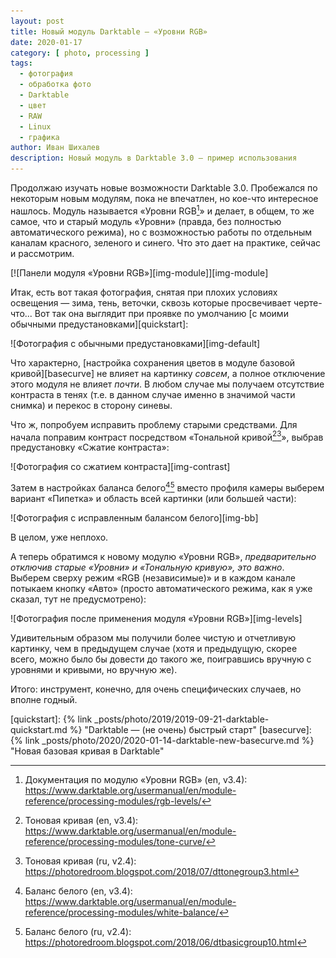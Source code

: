 ```yaml
---
layout: post
title: Новый модуль Darktable — «Уровни RGB»
date: 2020-01-17
category: [ photo, processing ]
tags:
  - фотография
  - обработка фото
  - Darktable
  - цвет
  - RAW
  - Linux
  - графика
author: Иван Шихалев
description: Новый модуль в Darktable 3.0 — пример использования
---
```


Продолжаю изучать новые возможности Darktable 3.0. Пробежался по некоторым новым модулям,
пока не впечатлен,  но кое-что интересное нашлось. Модуль называется «Уровни RGB[^foot-rgb-levels]»
и делает, в общем, то же самое, что и старый модуль «Уровни» (правда, без полностью автоматического
режима), но с возможностью работы по отдельным каналам красного, зеленого и синего. Что это
дает на практике, сейчас и рассмотрим.

<div class="center-box">
[![Панели модуля «Уровни RGB»][img-module]][img-module]
</div>

<!--more-->

Итак, есть вот такая фотография, снятая при плохих условиях освещения — зима, тень, веточки,
сквозь которые просвечивает черте-что... Вот так она выглядит при проявке по умолчанию
[с моими обычными предустановками][quickstart]:

<div class="center-box">
![Фотография с обычными предустановками][img-default]
</div>

Что характерно, [настройка сохранения цветов в модуле базовой кривой][basecurve] не влияет на картинку
*совсем*, а полное отключение этого модуля не влияет *почти*. В любом случае мы получаем
отсутствие контраста в тенях (т.е. в данном случае именно в значимой части снимка)
и перекос в сторону синевы.

Что ж, попробуем исправить проблему старыми средствами. Для начала поправим контраст
посредством «Тональной кривой[^foot-tonecurve][^foot-tonecurve-ru]»,
выбрав предустановку «Сжатие контраста»:

<div class="center-box">
![Фотография со сжатием контраста][img-contrast]
</div>

Затем в настройках баланса белого[^foot-bb][^foot-bb-ru]
вместо профиля камеры выберем вариант «Пипетка» и область всей картинки (или большей части):

<div class="center-box">
![Фотография с исправленным балансом белого][img-bb]
</div>

В целом, уже неплохо.

А теперь обратимся к новому модулю «Уровни RGB», *предварительно отключив старые «Уровни»
и «Тональную кривую», это важно*. Выберем сверху режим «RGB (независимые)» и в каждом канале
потыкаем кнопку «Авто» (просто автоматического режима, как я уже сказал, тут не предусмотрено):

<div class="center-box">
![Фотография после применения модуля «Уровни RGB»][img-levels]
</div>

Удивительным образом мы получили более чистую и отчетливую картинку, чем в предыдущем
случае (хотя и предыдущую, скорее всего, можно было бы довести до такого же,
поигравшись вручную с уровнями и кривыми, но вручную же).

Итого: инструмент, конечно, для очень специфических случаев, но вполне годный.

[img-module]: /assets/img/2020-01/rgb/RGB.png "Панели модуля «Уровни RGB»"
[img-default]: /assets/img/2020-01/rgb/default.jpg "Фотография с обычными предустановками"
[img-contrast]: /assets/img/2020-01/rgb/contrast.jpg "Фотография со сжатием контраста"
[img-bb]: /assets/img/2020-01/rgb/bb.jpg "Фотография с исправленным балансом белого"
[img-levels]: /assets/img/2020-01/rgb/levels.jpg "Фотография после применения модуля «Уровни RGB»"

[quickstart]: {% link _posts/photo/2019/2019-09-21-darktable-quickstart.md %} "Darktable — (не очень) быстрый старт"
[basecurve]: {% link _posts/photo/2020/2020-01-14-darktable-new-basecurve.md %} "Новая базовая кривая в Darktable"

[^foot-rgb-levels]: Документация по модулю «Уровни RGB» (en, v3.4): <https://www.darktable.org/usermanual/en/module-reference/processing-modules/rgb-levels/>
[^foot-tonecurve]: Тоновая кривая (en, v3.4): <https://www.darktable.org/usermanual/en/module-reference/processing-modules/tone-curve/>
[^foot-tonecurve-ru]: Тоновая кривая (ru, v2.4): <https://photoredroom.blogspot.com/2018/07/dttonegroup3.html>
[^foot-bb]: Баланс белого (en, v3.4): <https://www.darktable.org/usermanual/en/module-reference/processing-modules/white-balance/>
[^foot-bb-ru]: Баланс белого (ru, v2.4): <https://photoredroom.blogspot.com/2018/06/dtbasicgroup10.html>
